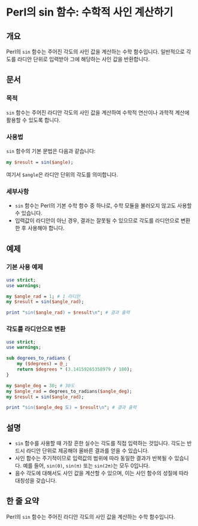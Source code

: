 <!--
Meta Description: # Perl의 sin 함수: 수학적 사인 계산하기 ## 개요 Perl의 `sin` 함수는 주어진 각도의 사인 값을 계산하는 수학 함수입니다. 일반적으로 각도를 라디안 단위로 입력받아 그에 해당하는 사인 값을 반환합니다. ## 문서 ### 목적 `sin` 함수는 주어진 ...
Meta Keywords: sin, 라디안, 함수는, 각도를, result
-->

# Perl의 sin 함수: 수학적 사인 계산하기

## 개요
Perl의 `sin` 함수는 주어진 각도의 사인 값을 계산하는 수학 함수입니다. 일반적으로 각도를 라디안 단위로 입력받아 그에 해당하는 사인 값을 반환합니다.

## 문서
### 목적
`sin` 함수는 주어진 라디안 각도의 사인 값을 계산하여 수학적 연산이나 과학적 계산에 활용할 수 있도록 합니다.

### 사용법
`sin` 함수의 기본 문법은 다음과 같습니다:

```perl
my $result = sin($angle);
```

여기서 `$angle`은 라디안 단위의 각도를 의미합니다.

### 세부사항
- `sin` 함수는 Perl의 기본 수학 함수 중 하나로, 수학 모듈을 불러오지 않고도 사용할 수 있습니다.
- 입력값이 라디안이 아닌 경우, 결과는 잘못될 수 있으므로 각도를 라디안으로 변환한 후 사용해야 합니다.

## 예제
### 기본 사용 예제
```perl
use strict;
use warnings;

my $angle_rad = 1; # 1 라디안
my $result = sin($angle_rad);

print "sin($angle_rad) = $result\n"; # 결과 출력
```

### 각도를 라디안으로 변환
```perl
use strict;
use warnings;

sub degrees_to_radians {
    my ($degrees) = @_;
    return $degrees * (3.14159265358979 / 180);
}

my $angle_deg = 30; # 30도
my $angle_rad = degrees_to_radians($angle_deg);
my $result = sin($angle_rad);

print "sin($angle_deg 도) = $result\n"; # 결과 출력
```

## 설명
- `sin` 함수를 사용할 때 가장 흔한 실수는 각도를 직접 입력하는 것입니다. 각도는 반드시 라디안 단위로 제공해야 올바른 결과를 얻을 수 있습니다.
- 사인 함수는 주기적이므로 입력값의 범위에 따라 동일한 결과가 반복될 수 있습니다. 예를 들어, `sin(0)`, `sin(π)` 또는 `sin(2π)`는 모두 0입니다.
- 음수 각도에 대해서도 사인 값을 계산할 수 있으며, 이는 사인 함수의 성질에 따라 대칭성을 갖습니다.

## 한 줄 요약
Perl의 `sin` 함수는 주어진 라디안 각도의 사인 값을 계산하는 수학 함수입니다.